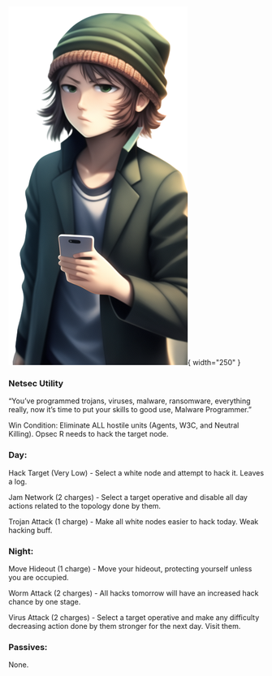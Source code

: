 ![malwareprogrammer.png](Images/malwareprogrammer.png){ width="250" }

### **Netsec Utility**

“You’ve programmed trojans, viruses, malware, ransomware, everything really, now it’s time to put your skills to good use, Malware Programmer.”

Win Condition: Eliminate ALL hostile units (Agents, W3C, and Neutral Killing). Opsec R needs to hack the target node.

### **Day:**

Hack Target (Very Low) - Select a white node and attempt to hack it. Leaves a log.

Jam Network (2 charges) - Select a target operative and disable all day actions related to the topology done by them.

Trojan Attack (1 charge) - Make all white nodes easier to hack today. Weak hacking buff.

### **Night:**

Move Hideout (1 charge) - Move your hideout, protecting yourself unless you are occupied.

Worm Attack (2 charges) - All hacks tomorrow will have an increased hack chance by one stage.

Virus Attack (2 charges) - Select a target operative and make any difficulty decreasing action done by them stronger for the next day. Visit them.

### **Passives:**

None.